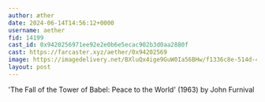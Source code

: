 ```yaml
---
author: æther
date: 2024-06-14T14:56:12+0000
username: aether
fid: 14199
cast_id: 0x9420256971ee92e2e0b6e5ecac902b3d0aa2880f
cast: https://farcaster.xyz/aether/0x94202569
image: https://imagedelivery.net/BXluQx4ige9GuW0Ia56BHw/f1336c8e-514d-436a-58e1-890d52877700/original
layout: post
---
```


'The Fall of the Tower of Babel: Peace to the World' (1963)
by John Furnival

<img src='https://imagedelivery.net/BXluQx4ige9GuW0Ia56BHw/f1336c8e-514d-436a-58e1-890d52877700/original' alt='' referrerpolicy='no-referrer'/>
